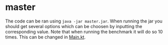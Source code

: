 # master

The code can be ran using `java -jar master.jar`. When running the jar you should get several options which can be choosen by inputting the corresponding value. Note that when running the benchmark it will do so 10 times. This can be changed in [Main.kt](https://github.com/erikskaar/master/blob/6eeb1a178f9e4d8b7e8a71ac903c1ce63a3ef4d0/untitled/src/main/kotlin/Main.kt#L137). 

